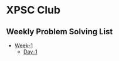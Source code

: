 # XPSC Club

## Weekly Problem Solving List

- [Week-1](https://github.com/rabbanidev/XPSC/tree/main/week-1)
  - [Day-1](https://github.com/rabbanidev/XPSC/tree/main/week-1/day-1)
